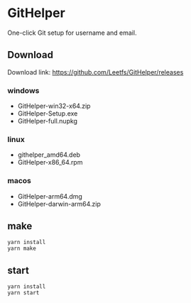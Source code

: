 # GitHelper

One-click Git setup for username and email.

## Download

Download link: <https://github.com/Leetfs/GitHelper/releases>

### windows

- GitHelper-win32-x64.zip
- GitHelper-Setup.exe
- GitHelper-full.nupkg

### linux

- githelper_amd64.deb
- GitHelper-x86_64.rpm

### macos

- GitHelper-arm64.dmg
- GitHelper-darwin-arm64.zip

## make

```
yarn install
yarn make
```

## start

```
yarn install
yarn start
```
